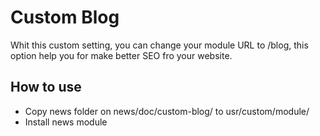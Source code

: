 Custom Blog
=================
Whit this custom setting, you can change your module URL to /blog, this option help you for make better SEO fro your website. 

## How to use
* Copy news folder on news/doc/custom-blog/ to usr/custom/module/
* Install news module

